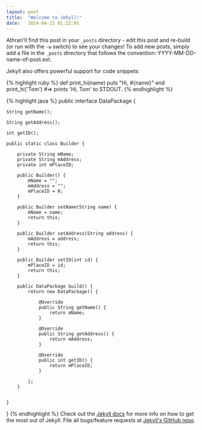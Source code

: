 ```yaml
---
layout: post
title:  "Welcome to Jekyll!"
date:   2014-04-22 01:22:01
---
```


Athran'll find this post in your `_posts` directory - edit this post and re-build (or run with the `-w` switch) to see your changes!
To add new posts, simply add a file in the `_posts` directory that follows the convention: YYYY-MM-DD-name-of-post.ext.

Jekyll also offers powerful support for code snippets:

{% highlight ruby %}
def print_hi(name)
  puts "Hi, #{name}"
end
print_hi('Tom')
#=> prints 'Hi, Tom' to STDOUT.
{% endhighlight %}

{% highlight java %}
public interface DataPackage {
    
    String getName();
    
    String getAddress();
    
    int getID();
    
    public static class Builder {
        
        private String mName;
        private String mAddress;
        private int mPlaceID;
        
        public Builder() {
            mName = "";
            mAddress = "";
            mPlaceID = 0;
        }
        
        public Builder setName(String name) {
            mName = name;
            return this;
        }
        
        public Builder setAddress(String address) {
            mAddress = address;
            return this;
        }
        
        public Builder setID(int id) {
            mPlaceID = id;
            return this;
        }
        
        public DataPackage build() {
            return new DataPackage() {

                @Override
                public String getName() {
                    return mName;
                }

                @Override
                public String getAddress() {
                    return mAddress;
                }

                @Override
                public int getID() {
                    return mPlaceID;
                }
                
            };
        }
        
        
    }
    
}
{% endhighlight %}
Check out the [Jekyll docs][jekyll] for more info on how to get the most out of Jekyll. File all bugs/feature requests at [Jekyll's GitHub repo][jekyll-gh].

[jekyll-gh]: https://github.com/mojombo/jekyll
[jekyll]:    http://jekyllrb.com
